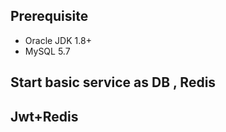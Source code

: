 ## Prerequisite
* Oracle JDK 1.8+
* MySQL 5.7



## Start basic service as DB , Redis 
## Jwt+Redis 







